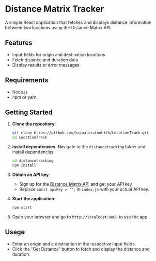 # Distance Matrix Tracker

A simple React application that fetches and displays distance information between two locations using the Distance Matrix API.

## Features

- Input fields for origin and destination locations
- Fetch distance and duration data
- Display results or error messages

## Requirements

- Node.js
- npm or yarn

## Getting Started

1. **Clone the repository**:
   ```bash
   git clone https://github.com/kappalasaimohith/LocationTrack.git
   cd LocationTrack
   ```

2. **Install dependencies**:
   Navigate to the `distancetracking` folder and install dependencies:
   ```bash
   cd distancetracking
   npm install
   ```

3. **Obtain an API key**:
   - Sign up for the [Distance Matrix API](https://distancematrix.ai/distance-matrix-api) and get your API key.
   - Replace `const apiKey = '';` in `index.js` with your actual API key.

4. **Start the application**:
   ```bash
   npm start
   ```

5. Open your browser and go to `http://localhost:8080` to use the app.

## Usage

- Enter an origin and a destination in the respective input fields.
- Click the "Get Distance" button to fetch and display the distance and duration.
